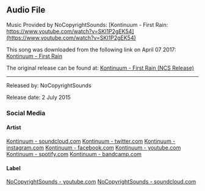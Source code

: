 ## Audio File

Music Provided by NoCopyrightSounds:
[Kontinuum - First Rain: https://www.youtube.com/watch?v=SKI1P2gEK54](https://www.youtube.com/watch?v=SKI1P2gEK54)


This song was downloaded from the following link on April 07 2017: [Kontinuum - First Rain](https://click.dj/nocopyrightsounds/kontinuum-first-rain-ncs-release)

The original release can be found at: [Kontinuum - First Rain (NCS Release)](https://soundcloud.com/nocopyrightsounds/kontinuum-first-rain-ncs-release)

----

Released by:
NoCopyrightSounds

Release date:
2 July 2015

### Social Media

#### Artist

[Kontinuum - soundcloud.com](https://soundcloud.com/Kontinuum)
[Kontinuum - twitter.com](https://twitter.com/itskontinuum)
[Kontinuum - instagram.com](https://www.instagram.com/itskontinuum/)
[Kontinuum - facebook.com](https://www.facebook.com/itsKontinuum/)
[Kontinuum - youtube.com](https://www.youtube.com/c/itskontinuum)
[Kontinuum - spotify.com](https://open.spotify.com/artist/1FPC2zwfMHhrP3frOfaai6)
[Kontinuum - bandcamp.com](https://itskontinuum.bandcamp.com/)

#### Label

[NoCopyrightSounds - youtube.com](https://www.youtube.com/user/NoCopyrightSounds)
[NoCopyrightSounds - soundcloud.com](https://soundcloud.com/nocopyrightsounds)
